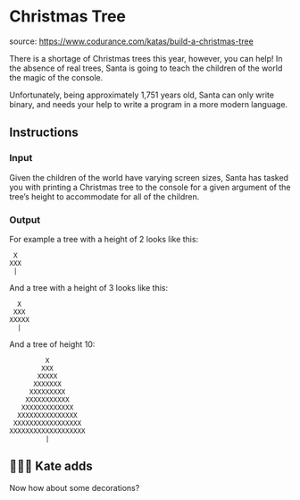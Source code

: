 # Christmas Tree

source: https://www.codurance.com/katas/build-a-christmas-tree

There is a shortage of Christmas trees this year, however, you can help! In the absence of real trees, Santa is going to teach the children of the world the magic of the console.

Unfortunately, being approximately 1,751 years old, Santa can only write binary, and needs your help to write a program in a more modern language.

## Instructions

### Input

Given the children of the world have varying screen sizes, Santa has tasked you with printing a Christmas tree to the console for a given argument of the tree’s height to accommodate for all of the children.

### Output

For example a tree with a height of 2 looks like this:

```
 X
XXX
 |
```

And a tree with a height of 3 looks like this:

```
  X
 XXX
XXXXX
  |
```

And a tree of height 10:

```
         X
        XXX
       XXXXX
      XXXXXXX
     XXXXXXXXX
    XXXXXXXXXXX
   XXXXXXXXXXXXX
  XXXXXXXXXXXXXXX
 XXXXXXXXXXXXXXXXX
XXXXXXXXXXXXXXXXXXX
         |
```

## 👩🏻‍🎤 Kate adds

Now how about some decorations?
